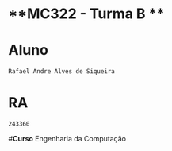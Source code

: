 # **MC322 - Turma B **
# **Aluno**
	Rafael Andre Alves de Siqueira
# **RA**
	243360
#**Curso**
	Engenharia da Computação
